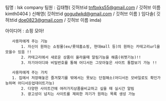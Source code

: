 ﻿팀명 : lsk company
팀원 : 김태형( 깃허브id  tnfbxks55@gmail.com  /  깃허브 이름 kimth0404 ) 
       신해영( 깃허브id  gogudwkd@gmail.com   /  깃허브 이름        )
       임다솔( 깃허브id  doe0823@gmail.com    /  깃허브 이름  imda)


아이디어 : 쇼핑 모아!

	   사용자에게 주는 기능 
           1. 자신이 원하는 쇼핑몰(ex/롯데홈쇼핑, 현대mall 등)의 원하는 카테고리url을 모을수 있음 !! 
           2. 카테고리에서 새로운 상품이 올라올때 알림기능을 해줌(위젯기능)!!
           3. 자기아이디와 비밀번호를 통해 어디서든 그모아놓은 사이트 통합보기 가능 !!

	   사용자에게 주는 가치
	   1. 집에서 저장해놓은 즐겨찾기를 밖에서는 못보는 단점해소(어디서든 모바일로도 확인가능하며 어디서든업데이트가능)
           2. 다양한 사이트간에 여러가지상품을비교하고 싶을 때 실시간 알림
           3. 광고성이 넘치는 사이트를 제외한 자기가 원하는 목록 생성 가능